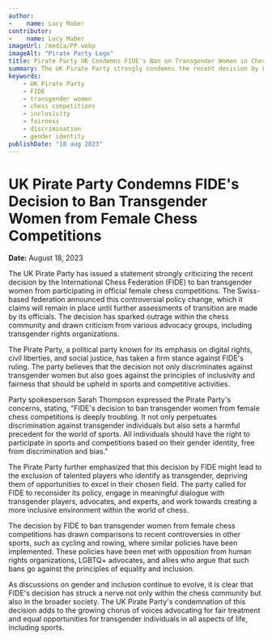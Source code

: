 ```yaml
---
author:
-    name: Lucy Maber
contributor:
-    name: Lucy Maber
imageUrl: /media/PP.webp
imageAlt: "Pirate Party Logo"
title: Pirate Party UK Condemns FIDE's Ban on Transgender Women in Chess
summary: The UK Pirate Party strongly condemns the recent decision by FIDE to ban transgender women from participating in official female chess competitions. The party asserts that this decision goes against principles of inclusivity and fairness, and calls for a reconsideration of the policy.
keywords: 
    - UK Pirate Party
    - FIDE
    - transgender women
    - chess competitions
    - inclusivity
    - fairness
    - discrimination
    - gender identity
publishDate: "18 aug 2023"
---
```


# UK Pirate Party Condemns FIDE's Decision to Ban Transgender Women from Female Chess Competitions

**Date:** August 18, 2023

The UK Pirate Party has issued a statement strongly criticizing the recent decision by the International Chess Federation (FIDE) to ban transgender women from participating in official female chess competitions. The Swiss-based federation announced this controversial policy change, which it claims will remain in place until further assessments of transition are made by its officials. The decision has sparked outrage within the chess community and drawn criticism from various advocacy groups, including transgender rights organizations.

The Pirate Party, a political party known for its emphasis on digital rights, civil liberties, and social justice, has taken a firm stance against FIDE's ruling. The party believes that the decision not only discriminates against transgender women but also goes against the principles of inclusivity and fairness that should be upheld in sports and competitive activities.

Party spokesperson Sarah Thompson expressed the Pirate Party's concerns, stating, "FIDE's decision to ban transgender women from female chess competitions is deeply troubling. It not only perpetuates discrimination against transgender individuals but also sets a harmful precedent for the world of sports. All individuals should have the right to participate in sports and competitions based on their gender identity, free from discrimination and bias."

The Pirate Party further emphasized that this decision by FIDE might lead to the exclusion of talented players who identify as transgender, depriving them of opportunities to excel in their chosen field. The party called for FIDE to reconsider its policy, engage in meaningful dialogue with transgender players, advocates, and experts, and work towards creating a more inclusive environment within the world of chess.

The decision by FIDE to ban transgender women from female chess competitions has drawn comparisons to recent controversies in other sports, such as cycling and rowing, where similar policies have been implemented. These policies have been met with opposition from human rights organizations, LGBTQ+ advocates, and allies who argue that such bans go against the principles of equality and inclusion.

As discussions on gender and inclusion continue to evolve, it is clear that FIDE's decision has struck a nerve not only within the chess community but also in the broader society. The UK Pirate Party's condemnation of this decision adds to the growing chorus of voices advocating for fair treatment and equal opportunities for transgender individuals in all aspects of life, including sports.
